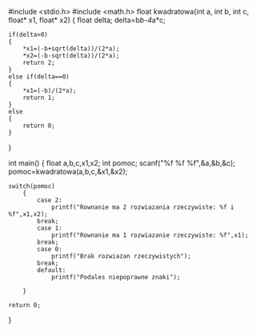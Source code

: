 #include <stdio.h>
#include <math.h>
float kwadratowa(int a, int b,  int c, float* x1, float* x2)
{
    float delta;
    delta=b*b-4*a*c;

    if(delta>0)
    {
        *x1=(-b+sqrt(delta))/(2*a);
        *x2=(-b-sqrt(delta))/(2*a);
        return 2;
    }
    else if(delta==0)
    {
        *x1=(-b)/(2*a);
        return 1;
    }
    else
    {
        return 0;
    }
}

int main()
{
    float a,b,c,x1,x2;
    int pomoc;
    scanf("%f %f %f",&a,&b,&c);
    pomoc=kwadratowa(a,b,c,&x1,&x2);

    switch(pomoc)
        {
            case 2:
                printf("Rownanie ma 2 rozwiazania rzeczywiste: %f i %f",x1,x2);
            break;
            case 1:
                printf("Rownanie ma 1 rozwiazanie rzeczywiste: %f",x1);
            break;
            case 0:
                printf("Brak rozwiazan rzeczywistych");
            break;
            default:
                printf("Podales niepoprawne znaki");

        }

    return 0;
}
